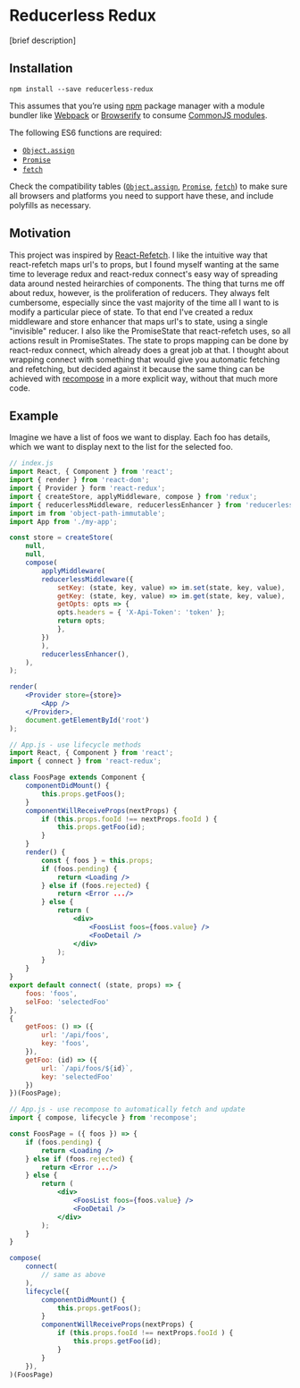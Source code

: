 Reducerless Redux
==================
[brief description]

## Installation
```
npm install --save reducerless-redux
```

This assumes that you’re using [npm](http://npmjs.com/) package manager with a module bundler like [Webpack](http://webpack.github.io) or [Browserify](http://browserify.org/) to consume [CommonJS modules](http://webpack.github.io/docs/commonjs.html).

The following ES6 functions are required:

- [`Object.assign`](https://developer.mozilla.org/en/docs/Web/JavaScript/Reference/Global_Objects/Object/assign)
- [`Promise`](https://developer.mozilla.org/en-US/docs/Web/JavaScript/Reference/Global_Objects/Promise)
- [`fetch`](https://developer.mozilla.org/en-US/docs/Web/API/GlobalFetch)

Check the compatibility tables ([`Object.assign`](https://kangax.github.io/compat-table/es6/#test-Object_static_methods_Object.assign), [`Promise`](https://kangax.github.io/compat-table/es6/#test-Promise), [`fetch`](http://caniuse.com/#feat=fetch)) to make sure all browsers and platforms you need to support have these, and include polyfills as necessary.

## Motivation

This project was inspired by [React-Refetch](https://github.com/heroku/react-refetch). I like the intuitive way that react-refetch maps url's to props, but I found myself wanting at the same time to leverage redux and react-redux connect's easy way of spreading data around nested heirarchies of components. The thing that turns me off about redux, however, is the proliferation of reducers. They always felt cumbersome, especially since the vast majority of the time all I want to is modify a particular piece of state. To that end I've created a redux middleware and store enhancer that maps url's to state, using a single "invisible" reducer. I also like the PromiseState that react-refetch uses, so all actions result in PromiseStates. The state to props mapping can be done by react-redux connect, which already does a great job at that. I thought about wrapping connect with something that would give you automatic fetching and refetching, but decided against it because the same thing can be achieved with [recompose](https://github.com/acdlite/recompose) in a more explicit way, without that much more code. 

## Example

Imagine we have a list of foos we want to display. Each foo has details, which we want to display next to the list for the selected foo. 

```jsx
// index.js
import React, { Component } from 'react';
import { render } from 'react-dom';
import { Provider } form 'react-redux';
import { createStore, applyMiddleware, compose } from 'redux';
import { reducerlessMiddleware, reducerlessEnhancer } from 'reducerless-redux';
import im from 'object-path-immutable';
import App from './my-app';

const store = createStore(
    null,
    null,
    compose(
        applyMiddleware(
        reducerlessMiddleware({
            setKey: (state, key, value) => im.set(state, key, value),
            getKey: (state, key, value) => im.get(state, key, value),
            getOpts: opts => {
            opts.headers = { 'X-Api-Token': 'token' };
            return opts;
            },
        })
        ),
        reducerlessEnhancer(),
    ),
);

render(
    <Provider store={store}>
        <App />
    </Provider>,
    document.getElementById('root')
);

// App.js - use lifecycle methods
import React, { Component } from 'react';
import { connect } from 'react-redux';

class FoosPage extends Component {
    componentDidMount() {
        this.props.getFoos();
    }
    componentWillReceiveProps(nextProps) {
        if (this.props.fooId !== nextProps.fooId ) {
            this.props.getFoo(id);
        }
    }
    render() {
        const { foos } = this.props;
        if (foos.pending) {
            return <Loading />
        } else if (foos.rejected) {
            return <Error .../>
        } else {
            return (
                <div>
                    <FoosList foos={foos.value} />
                    <FooDetail />
                </div>
            );
        }
    }
}
export default connect( (state, props) => {
    foos: 'foos',
    selFoo: 'selectedFoo'
},
{
    getFoos: () => ({
        url: '/api/foos',
        key: 'foos',
    }),
    getFoo: (id) => ({
        url: `/api/foos/${id}`,
        key: 'selectedFoo'
    })
})(FoosPage);

// App.js - use recompose to automatically fetch and update
import { compose, lifecycle } from 'recompose';

const FoosPage = ({ foos }) => {
    if (foos.pending) {
        return <Loading />
    } else if (foos.rejected) {
        return <Error .../>
    } else {
        return (
            <div>
                <FoosList foos={foos.value} />
                <FooDetail />
            </div>
        );
    }
}

compose(
    connect(
        // same as above
    ),
    lifecycle({
        componentDidMount() {
            this.props.getFoos();
        }
        componentWillReceiveProps(nextProps) {
            if (this.props.fooId !== nextProps.fooId ) {
                this.props.getFoo(id);
            }
        }
    }),
)(FoosPage)
```

